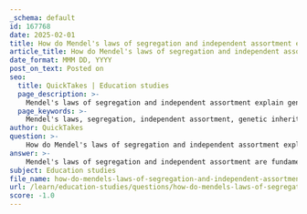 ```yaml
---
_schema: default
id: 167768
date: 2025-02-01
title: How do Mendel's laws of segregation and independent assortment explain genetic inheritance?
article_title: How do Mendel's laws of segregation and independent assortment explain genetic inheritance?
date_format: MMM DD, YYYY
post_on_text: Posted on
seo:
  title: QuickTakes | Education studies
  page_description: >-
    Mendel's laws of segregation and independent assortment explain genetic inheritance through the behavior of alleles during gamete formation, emphasizing how traits are inherited and contributing to genetic variation.
  page_keywords: >-
    Mendel's laws, segregation, independent assortment, genetic inheritance, alleles, gamete formation, pea plants, phenotypic ratio, genetic variation, monohybrid cross, dihybrid cross, Punnett squares, genetic diversity, evolution, adaptation, inheritance patterns, genetic disorders
author: QuickTakes
question: >-
    How do Mendel's laws of segregation and independent assortment explain genetic inheritance?
answer: >-
    Mendel's laws of segregation and independent assortment are fundamental principles that explain genetic inheritance and the behavior of alleles during gamete formation.\n\n### Law of Segregation\nThe law of segregation states that during the formation of gametes (sperm and egg cells), the two alleles for a gene segregate from each other so that each gamete carries only one allele for each gene. This means that an organism with two alleles for a trait (one inherited from each parent) will pass on only one of those alleles to its offspring. For example, if a pea plant has one allele for purple flowers (P) and one for white flowers (p), the gametes produced will carry either the P or the p allele, but not both.\n\n### Law of Independent Assortment\nThe law of independent assortment states that alleles for different genes assort independently of one another during gamete formation, provided that the genes are located on different chromosomes. This means that the inheritance of one trait will not affect the inheritance of another trait. For instance, if we consider two traits, such as flower color (purple or white) and seed shape (round or wrinkled), the combination of these traits in the offspring can vary independently. This principle is often illustrated using dihybrid crosses, which typically yield a phenotypic ratio of 9:3:3:1 in the offspring.\n\n### Application of Mendel's Laws\nMendel's experiments with pea plants provided the basis for these laws. By performing monohybrid and dihybrid crosses, he was able to observe the inheritance patterns and derive these laws. The use of Punnett squares allows for the visualization of these genetic crosses, helping to predict the genotypic and phenotypic ratios of the offspring.\n\n### Genetic Variation\nThese laws contribute to genetic variation within a population. The random assortment of alleles during gamete formation leads to a diverse range of genetic combinations in the offspring, which is crucial for evolution and adaptation.\n\n### Conclusion\nIn summary, Mendel's laws of segregation and independent assortment explain how traits are inherited from one generation to the next. The law of segregation ensures that offspring receive one allele from each parent, while the law of independent assortment allows for the combination of different traits, leading to genetic diversity. These principles are foundational to the field of genetics and have significant implications for understanding inheritance patterns, genetic disorders, and the overall complexity of genetic variation.
subject: Education studies
file_name: how-do-mendels-laws-of-segregation-and-independent-assortment-explain-genetic-inheritance.md
url: /learn/education-studies/questions/how-do-mendels-laws-of-segregation-and-independent-assortment-explain-genetic-inheritance
score: -1.0
---
```


&nbsp;